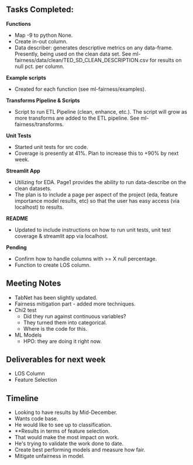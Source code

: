 ## Tasks Completed:

**Functions**
- Map -9 to python None.
- Create in-out column.
- Data describer: generates descriptive metrics on any data-frame. Presently, being used on the clean data set. See ml-fairness/data/clean/TED_SD_CLEAN_DESCRIPTION.csv for results on null pct. per column.

**Example scripts**
- Created for each function (see ml-fairness/examples).

**Transforms Pipeline & Scripts**
- Script to run ETL Pipeline (clean, enhance, etc.). The script will grow as more transforms are added to the ETL pipeline. See ml-fairness/transforms.

**Unit Tests**
- Started unit tests for src code.
- Coverage is presently at 41%. Plan to increase this to +90% by next week.

**Streamlit App**
- Utilizing for EDA.  Page1 provides the ability to run data-describe on the clean datasets.
- The plan is to include a page per aspect of the project (eda, feature importance model results, etc) so that the user has easy access (via localhost) to results.

**README**
- Updated to include instructions on how to run unit tests, unit test coverage & streamlit app via localhost.

**Pending**
- Confirm how to handle columns with >= X null percentage.
- Function to create LOS column.


## Meeting Notes
- TabNet has been slightly updated.
- Fairness mitigation part - added more techniques.
- Chi2 test
  - Did they run against continuous variables?
  - They turned them into categorical.
  - Where is the code for this.
- ML Models
  - HPO: they are doing it right now.

## Deliverables for next week
- LOS Column
- Feature Selection

## Timeline
- Looking to have results by Mid-December.
- Wants code base.
- He would like to see up to classification.
- **Results in terms of feature selection.
- That would make the most impact on work.
- He's trying to validate the work done to date.
- Create best performing models and measure how fair.
- Mitigate unfairness in model.
